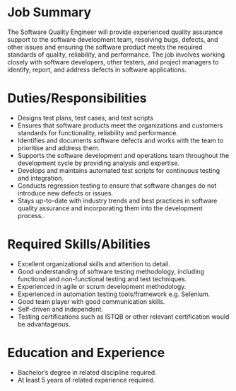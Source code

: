 # Job Summary
The Software Quality Engineer will provide experienced quality assurance support to the software development team, resolving bugs, defects, and other issues and ensuring the software product meets the required standards of quality, reliability, and performance. The job involves working closely with software developers, other testers, and project managers to identify, report, and address defects in software applications. 

# Duties/Responsibilities
- Designs test plans, test cases, and test scripts
- Ensures that software products meet the organizations and customers standards for functionality, reliability and performance.
- Identifies and documents software defects and works with the team to prioritise and address them.
- Supports the software development and operations team throughout the development cycle by providing analysis and expertise.
- Develops and maintains automated test scripts for continuous testing and integration.
- Conducts regression testing to ensure that software changes do not introduce new defects or issues.
- Stays up-to-date with industry trends and best practices in software quality assurance and incorporating them into the development process..

# Required Skills/Abilities 
- Excellent organizational skills and attention to detail.
- Good understanding of software testing methodology, including functional and non-functional testing and test techniques. 
- Experienced in agile or scrum development methodology.
- Experienced in automation testing tools/framework e.g. Selenium.
- Good team player with good communication skills.
- Self-driven and independent.
- Testing certifications such as ISTQB or other relevant certification would be advantageous. 

# Education and Experience
- Bachelor’s degree in related discipline required.
- At least 5 years of related experience required.

